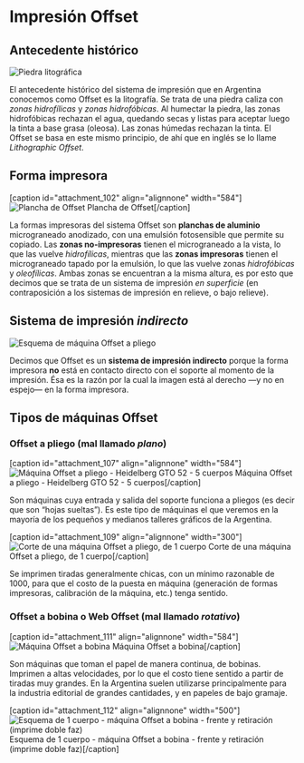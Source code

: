# Impresión Offset

## Antecedente histórico

![Piedra litográfica](http://tecnologiagrafica1.files.wordpress.com/2012/04/lithography_stone_princeton_motif.jpg "Piedra litográfica")

El antecedente histórico del sistema de impresión que en Argentina conocemos como Offset es la litografía. Se trata de una piedra caliza con _zonas hidrofílicas_ y _zonas hidrofóbicas_. Al humectar la piedra, las zonas hidrofóbicas rechazan el agua, quedando secas y listas para aceptar luego la tinta a base grasa (oleosa). Las zonas húmedas rechazan la tinta. El Offset se basa en este mismo principio, de ahí que en inglés se lo llame _Lithographic Offset_.

## Forma impresora

[caption id="attachment_102" align="alignnone" width="584"]![Plancha de Offset](http://tecnologiagrafica1.files.wordpress.com/2012/04/high_quality_phoeneagle_offset_thermal_ctp_plate.jpeg "Plancha de Offset") Plancha de Offset[/caption]

La formas impresoras del sistema Offset son **planchas de aluminio** micrograneado anodizado, con una emulsión fotosensible que permite su copiado. Las **zonas no-impresoras** tienen el micrograneado a la vista, lo que las vuelve _hidrofílicas_, mientras que las **zonas impresoras** tienen el micrograneado tapado por la emulsión, lo que las vuelve zonas _hidrofóbicas_ y _oleofílicas_. Ambas zonas se encuentran a la misma altura, es por esto que decimos que se trata de un sistema de impresión _en superficie_ (en contraposición a los sistemas de impresión en relieve, o bajo relieve).

## Sistema de impresión _indirecto_

![Esquema de máquina Offset a pliego](http://tecnologiagrafica1.files.wordpress.com/2012/04/04-sistemas-offset-0082.jpg "Esquema de máquina Offset a pliego")

Decimos que Offset es un **sistema de impresión indirecto** porque la forma impresora **no** está en contacto directo con el soporte al momento de la impresión. Ésa es la razón por la cual la imagen está al derecho —y no en espejo— en la forma impresora.

## Tipos de máquinas Offset

### Offset a pliego (mal llamado _plano_)

[caption id="attachment_107" align="alignnone" width="584"]![Máquina Offset a pliego - Heidelberg GTO 52 - 5 cuerpos](http://tecnologiagrafica1.files.wordpress.com/2012/04/heidelberg_gto_52_5p_offset_litho_printing.jpg "Máquina Offset a pliego - Heidelberg GTO 52 - 5 cuerpos") Máquina Offset a pliego - Heidelberg GTO 52 - 5 cuerpos[/caption]

Son máquinas cuya entrada y salida del soporte funciona a pliegos (es decir que son “hojas sueltas”). Es este tipo de máquinas el que veremos en la mayoría de los pequeños y medianos talleres gráficos de la Argentina.

[caption id="attachment_109" align="alignnone" width="300"]![Corte de una máquina Offset a pliego, de 1 cuerpo](http://tecnologiagrafica1.files.wordpress.com/2012/04/gto_diagram1.jpg "Corte de una máquina Offset a pliego, de 1 cuerpo") Corte de una máquina Offset a pliego, de 1 cuerpo[/caption]

Se imprimen tiradas generalmente chicas, con un mínimo razonable de 1000, para que el costo de la puesta en máquina (generación de formas impresoras, calibración de la máquina, etc.) tenga sentido.

### Offset a bobina o Web Offset (mal llamado _rotativo_)

[caption id="attachment_111" align="alignnone" width="584"]![Máquina Offset a bobina](http://tecnologiagrafica1.files.wordpress.com/2012/04/press-room-littel-press.jpeg "Máquina Offset a bobina") Máquina Offset a bobina[/caption]

Son máquinas que toman el papel de manera continua, de bobinas. Imprimen a altas velocidades, por lo que el costo tiene sentido a partir de tiradas muy grandes. En la Argentina suelen utilizarse principalmente para la industria editorial de grandes cantidades, y en papeles de bajo gramaje.

[caption id="attachment_112" align="alignnone" width="500"]![Esquema  de 1 cuerpo - máquina Offset a bobina - frente y retiración (imprime doble faz)](http://tecnologiagrafica1.files.wordpress.com/2012/04/offset-lithographic-printing01.jpeg "Esquema  de 1 cuerpo - máquina Offset a bobina - frente y retiración (imprime doble faz)") Esquema de 1 cuerpo - máquina Offset a bobina - frente y retiración (imprime doble faz)[/caption]